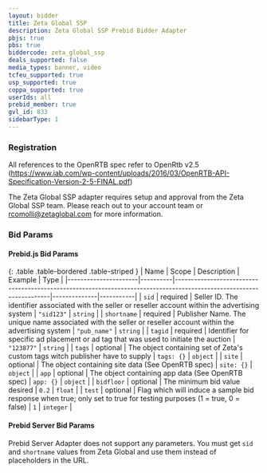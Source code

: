 ```yaml
---
layout: bidder
title: Zeta Global SSP
description: Zeta Global SSP Prebid Bidder Adapter
pbjs: true
pbs: true
biddercode: zeta_global_ssp
deals_supported: false
media_types: banner, video
tcfeu_supported: true
usp_supported: true
coppa_supported: true
userIds: all
prebid_member: true
gvl_id: 833
sidebarType: 1
---
```


### Registration

All references to the OpenRTB spec refer to OpenRtb v2.5 (<https://www.iab.com/wp-content/uploads/2016/03/OpenRTB-API-Specification-Version-2-5-FINAL.pdf>)

The Zeta Global SSP adapter requires setup and approval from the Zeta Global SSP team. Please reach out to your account team or <rcomolli@zetaglobal.com> for more information.

### Bid Params

#### Prebid.js Bid Params

{: .table .table-bordered .table-striped }
| Name                 | Scope    | Description                                                                                                         | Example      | Type      |
|----------------------|----------|---------------------------------------------------------------------------------------------------------------------|--------------|-----------|
| `sid`                | required | Seller ID. The identifier associated with the seller or reseller account within the advertising system              | `"sid123"`   | `string`  |
| `shortname`          | required | Publisher Name. The unique name associated with the seller or reseller account within the advertising system        | `"pub_name"` | `string`  |
| `tagid`              | required | Identifier for specific ad placement or ad tag that was used to initiate the auction                                | `"123877"`   | `string`  |
| `tags`               | optional | The object containing set of  Zeta's custom tags witch publisher have to supply                                     | `tags: {}`   | `object`  |
| `site`               | optional | The object containing site data (See OpenRTB spec)                                                                  | `site: {}`   | `object`  |
| `app`                | optional | The object containing app data (See OpenRTB spec)                                                                   | `app: {}`    | `object`  |
| `bidfloor`           | optional | The minimum bid value desired                                                                                       | `0.2`        | `float`   |
| `test`               | optional | Flag which will induce a sample bid response when true; only set to true for testing purposes (1 = true, 0 = false) | `1`          | `integer` |

#### Prebid Server Bid Params

Prebid Server Adapter does not support any parameters.
You must get `sid` and `shortname` values from Zeta Global and use them instead of placeholders in the URL.
